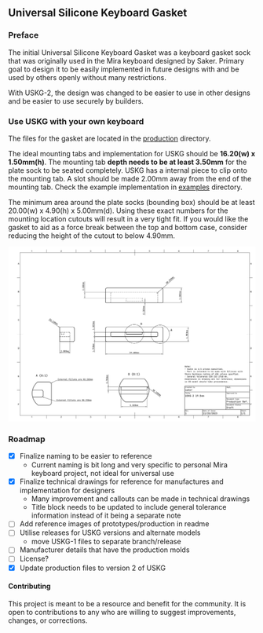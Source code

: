 ## Universal Silicone Keyboard Gasket

### Preface
The initial Universal Silicone Keyboard Gasket was a keyboard gasket sock that was originally used in the Mira keyboard designed by Saker. Primary goal to design it to be easily implemented in future designs with and be used by others openly without many restrictions. 

With USKG-2, the design was changed to be easier to use in other designs and be easier to use securely by builders.

### Use USKG with your own keyboard
The files for the gasket are located in the [production](./production/) directory.

The ideal mounting tabs and implementation for USKG should be **16.20(w) x 1.50mm(h)**. The mounting tab **depth needs to be at least 3.50mm** for the plate sock to be seated completely. USKG has a internal piece to clip onto the mounting tab. A slot should be made 2.00mm away from the end of the mounting tab. Check the example implementation in [examples](./examples/) directory.

The minimum area around the plate socks (bounding box) should be at least 20.00(w) x 4.90(h) x 5.00mm(d). Using these exact numbers for the mounting location cutouts will result in a very tight fit. If you would like the gasket to aid as a force break between the top and bottom case, consider reducing the height of the cutout to below 4.90mm.

![SAKER USKG 2 GASKET SOCK REFERENCE 01](./misc/USKG-2_19_5mm_technical_drawing.png)

### Roadmap
* [X] Finalize naming to be easier to reference
    - Current naming is bit long and very specific to personal Mira keyboard project, not ideal for universal use
* [X] Finalize technical drawings for reference for manufactures and implementation for designers
    - Many improvement and callouts can be made in technical drawings
    - Title block needs to be updated to include general tolerance information instead of it being a separate note
* [ ] Add reference images of prototypes/production in readme
* [ ] Utilise releases for USKG versions and alternate models
    - move USKG-1 files to separate branch/release
* [ ] Manufacturer details that have the production molds
* [ ] License?
* [X] Update production files to version 2 of USKG

#### Contributing
This project is meant to be a resource and benefit for the community. It is open to contributions to any who are willing to suggest improvements, changes, or corrections.